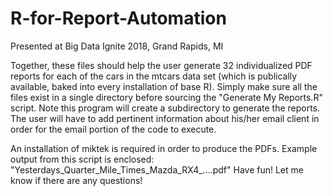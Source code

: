 # R-for-Report-Automation
Presented at Big Data Ignite 2018, Grand Rapids, MI

Together, these files should help the user generate 32 individualized PDF reports for each of the cars in the mtcars data set (which is publically available, baked into every installation of base R). Simply make sure all the files exist in a single directory before sourcing the "Generate My Reports.R" script. Note this program will create a subdirectory to generate the reports. The user will have to add pertinent information about his/her email client in order for the email portion of the code to execute.

An installation of miktek is required in order to produce the PDFs. Example output from this script is enclosed: "Yesterdays_Quarter_Mile_Times_Mazda_RX4_....pdf" Have fun! Let me know if there are any questions!
